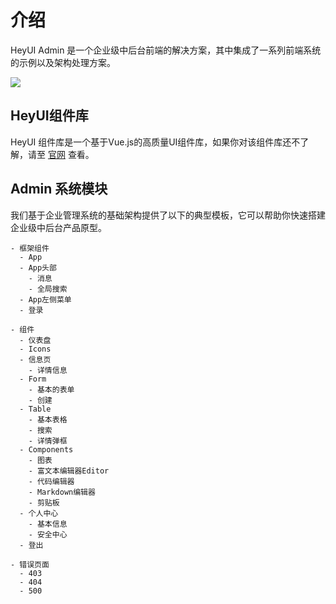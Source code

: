 # 介绍

HeyUI Admin 是一个企业级中后台前端的解决方案，其中集成了一系列前端系统的示例以及架构处理方案。

<img src="https://user-images.githubusercontent.com/8186664/51449312-6cc17c00-1d66-11e9-9ec2-33e0ed703af9.png" style="max-width: 700px;"/>

## HeyUI组件库

HeyUI 组件库是一个基于Vue.js的高质量UI组件库，如果你对该组件库还不了解，请至 [官网](https://www.heyui.top/) 查看。

## Admin 系统模块

我们基于企业管理系统的基础架构提供了以下的典型模板，它可以帮助你快速搭建企业级中后台产品原型。

```
- 框架组件
  - App
  - App头部
    - 消息
    - 全局搜索
  - App左侧菜单
  - 登录

- 组件
  - 仪表盘
  - Icons
  - 信息页
    - 详情信息
  - Form
    - 基本的表单
    - 创建
  - Table
    - 基本表格
    - 搜索
    - 详情弹框
  - Components
    - 图表
    - 富文本编辑器Editor
    - 代码编辑器
    - Markdown编辑器
    - 剪贴板
  - 个人中心
    - 基本信息
    - 安全中心
  - 登出

- 错误页面
  - 403
  - 404
  - 500
```